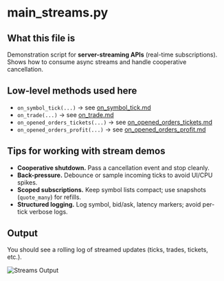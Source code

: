 # main_streams.py

## What this file is

Demonstration script for **server-streaming APIs** (real-time subscriptions).
Shows how to consume async streams and handle cooperative cancellation.

## Low‑level methods used here

- `on_symbol_tick(...)` → see [on_symbol_tick.md](../MT4Account/Streams/on_symbol_tick.md)
- `on_trade(...)` → see [on_trade.md](../MT4Account/Streams/on_trade.md)
- `on_opened_orders_tickets(...)` → see [on_opened_orders_tickets.md](../MT4Account/Streams/on_opened_orders_tickets.md)
- `on_opened_orders_profit(...)` → see [on_opened_orders_profit.md](../MT4Account/Streams/on_opened_orders_profit.md)

## Tips for working with stream demos

- **Cooperative shutdown.** Pass a cancellation event and stop cleanly.
- **Back-pressure.** Debounce or sample incoming ticks to avoid UI/CPU spikes.
- **Scoped subscriptions.** Keep symbol lists compact; use snapshots (`quote_many`) for refills.
- **Structured logging.** Log symbol, bid/ask, latency markers; avoid per-tick verbose logs.

## Output

You should see a rolling log of streamed updates (ticks, trades, tickets, etc.).

![Streams Output](../Examples_of_illustrations/Stream.bmp)
